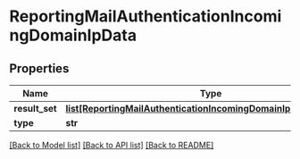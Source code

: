 # ReportingMailAuthenticationIncomingDomainIpData

## Properties
Name | Type | Description | Notes
------------ | ------------- | ------------- | -------------
**result_set** | [**list[ReportingMailAuthenticationIncomingDomainIpDataResultSet]**](ReportingMailAuthenticationIncomingDomainIpDataResultSet.md) |  | [optional] 
**type** | **str** |  | [optional] 

[[Back to Model list]](../README.md#documentation-for-models) [[Back to API list]](../README.md#documentation-for-api-endpoints) [[Back to README]](../README.md)

